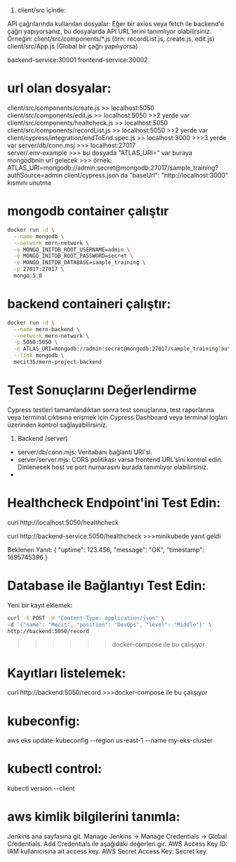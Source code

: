1. client/src içinde:

API çağrılarında kullanılan dosyalar: Eğer bir axios veya fetch ile backend'e çağrı yapıyorsanız, bu dosyalarda API URL’lerini tanımlıyor olabilirsiniz. Örneğin:
client/src/components/*.js (örn: recordList.js, create.js, edit.js)
client/src/App.js (Global bir çağrı yapılıyorsa)

backend-service:30001
frontend-service:30002
# url olan dosyalar:
client/src/components/create.js >> localhost:5050
client/src/components/edit.js >> localhost:5050     >>2 yerde var
client/src/components/healtcheck.js >> localhost:5050  
client/src/components/recordList.js >> localhost:5050   >>2 yerde var
client/cypress/integration/endToEnd.spec.js  >> localhost:3000   >>>3 yerde var
server/db/conn.msj >>> localhost:27017  
server/.env-example  >>> bu dosyada "ATLAS_URI=" var buraya mongodbnin url gelecek  >>>
örnek: ATLAS_URI=mongodb://admin:secret@mongodb:27017/sample_training?authSource=admin
client/cypress.json da "baseUrl": "http://localhost:3000" kısmını unutma 


# mongodb container çalıştır

````sh
docker run -d \
  --name mongodb \
  --network mern-network \
  -e MONGO_INITDB_ROOT_USERNAME=admin \
  -e MONGO_INITDB_ROOT_PASSWORD=secret \
  -e MONGO_INITDB_DATABASE=sample_training \
  -p 27017:27017 \
  mongo:5.0
````

# backend containeri çalıştır:
````sh
docker run -d \
  --name mern-backend \
  --network mern-network \
  -p 5050:5050 \
  -e ATLAS_URI=mongodb://admin:secret@mongodb:27017/sample_training?authSource=admin \
  --link mongodb \
  mecit35/mern-project-backend
````


# Test Sonuçlarını Değerlendirme

Cypress testleri tamamlandıktan sonra test sonuçlarına, test raporlarına veya terminal çıktısına erişmek için Cypress Dashboard veya terminal logları üzerinden kontrol sağlayabilirsiniz.



1. Backend (server)
   
- server/db/conn.mjs: Veritabanı bağlantı URI'si.
- server/server.mjs:
CORS politikası varsa frontend URL'sini kontrol edin.
Dinlenecek host ve port numarasını burada tanımlıyor olabilirsiniz.
- 



# Healthcheck Endpoint'ini Test Edin:

curl http://localhost:5050/healthcheck

curl http://backend-service:5050/healthcheck   >>>minikubede yanıt geldi

Beklenen Yanıt:
{
  "uptime": 123.456,
  "message": "OK",
  "timestamp": 1695745396
}

# Database ile Bağlantıyı Test Edin:

Yeni bir kayıt eklemek:
````sh
curl -X POST -H "Content-Type: application/json" \
-d '{"name": "Mecit", "position": "DevOps", "level": "Middle"}' \
http://backend:5050/record     
````  
>>> >>>docker-compose ile bu çalışıyor


# Kayıtları listelemek:

curl http://backend:5050/record    >>>docker-compose ile bu çalışıyor


# kubeconfig:
aws eks update-kubeconfig --region us-east-1 --name my-eks-cluster

# kubectl control:

kubectl version --client


# aws kimlik bilgilerini tanımla:
Jenkins ana sayfasına git.
Manage Jenkins → Manage Credentials → Global Credentials.
Add Credentials ile aşağıdaki değerleri gir:
AWS Access Key ID: IAM kullanıcısına ait access key.
AWS Secret Access Key: Secret key.